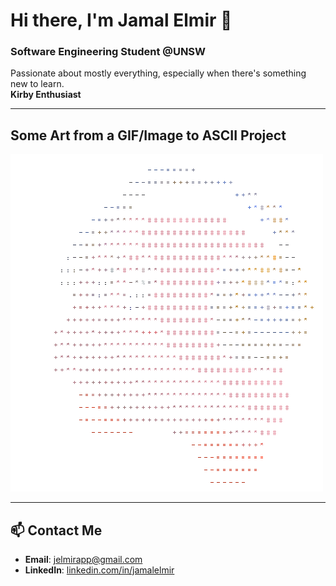 # Hi there, I'm Jamal Elmir 👋

### Software Engineering Student @UNSW  
Passionate about mostly everything, especially when there's something new to learn.  
**Kirby Enthusiast**

---

## Some Art from a GIF/Image to ASCII Project
![Kirby](./kirby.gif)

---

## 📫 Contact Me
- **Email**: [jelmirapp@gmail.com](mailto:jelmirapp@gmail.com)
- **LinkedIn**: [linkedin.com/in/jamalelmir](https://www.linkedin.com/in/jamalelmir/)
